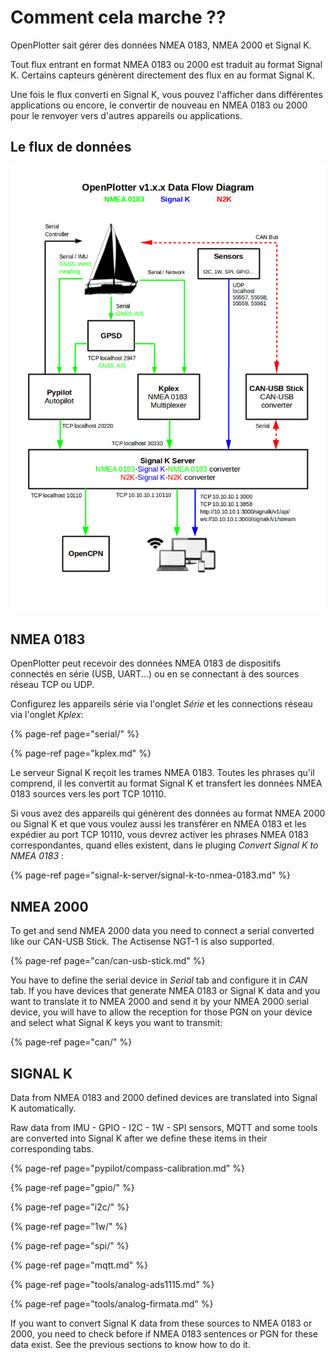 # Comment cela marche ??

OpenPlotter sait gérer des données NMEA 0183, NMEA 2000 et Signal K.

Tout flux entrant en format NMEA 0183 ou 2000 est traduit au format Signal K. Certains capteurs génèrent directement des flux en au format Signal K.

Une fois le flux converti en Signal K, vous pouvez l'afficher dans différentes applications ou encore, le convertir de nouveau en NMEA 0183 ou 2000 pour le renvoyer vers d'autres appareils ou applications.

## Le flux de données



![](.gitbook/assets/nav_data3.png)



## NMEA 0183

OpenPlotter peut recevoir des données NMEA 0183 de dispositifs connectés en série \(USB, UART...\) ou en se connectant à des sources réseau TCP ou UDP.

Configurez les appareils série via l'onglet _Série_ et les connections réseau via l'onglet _Kplex_:

{% page-ref page="serial/" %}

{% page-ref page="kplex.md" %}

Le serveur Signal K reçoit les trames NMEA 0183. Toutes les phrases qu'il comprend, il les convertit au format Signal K et transfert les données NMEA 0183 sources vers les port TCP 10110.

Si vous avez des appareils qui génèrent des données au format NMEA 2000 ou Signal K et que vous voulez aussi les transférer en NMEA 0183 et les expédier au port TCP 10110, vous devrez activer les phrases NMEA 0183 correspondantes, quand elles existent, dans le pluging _Convert Signal K to NMEA 0183_ :

{% page-ref page="signal-k-server/signal-k-to-nmea-0183.md" %}

## NMEA 2000

To get and send NMEA 2000 data you need to connect a serial converted like our CAN-USB Stick. The Actisense NGT-1 is also supported.

{% page-ref page="can/can-usb-stick.md" %}

You have to define the serial device in _Serial_ tab and configure it in _CAN_ tab. If you have devices that generate NMEA 0183 or Signal K data and you want to translate it to NMEA 2000 and send it by your NMEA 2000 serial device, you will have to allow the reception for those PGN on your device and select what Signal K keys you want to transmit:

{% page-ref page="can/" %}

## SIGNAL K

Data from NMEA 0183 and 2000 defined devices are translated into Signal K automatically.

Raw data from IMU - GPIO - I2C - 1W - SPI sensors, MQTT and some tools are converted into Signal K after we define these items in their corresponding tabs.

{% page-ref page="pypilot/compass-calibration.md" %}

{% page-ref page="gpio/" %}

{% page-ref page="i2c/" %}

{% page-ref page="1w/" %}

{% page-ref page="spi/" %}

{% page-ref page="mqtt.md" %}

{% page-ref page="tools/analog-ads1115.md" %}

{% page-ref page="tools/analog-firmata.md" %}

If you want to convert Signal K data from these sources to NMEA 0183 or 2000, you need to check before if NMEA 0183 sentences or PGN for these data exist. See the previous sections to know how to do it.

